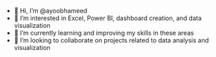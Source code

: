 - 👋 Hi, I’m @ayoobhameed
- 👀 I’m interested in Excel, Power BI, dashboard creation, and data visualization
- 🌱 I’m currently learning and improving my skills in these areas
- 💞️ I’m looking to collaborate on projects related to data analysis and visualization
  
<!---
ayoobhameed/ayoobhameed is a ✨ special ✨ repository because its `README.md` (this file) appears on your GitHub profile.
You can click the Preview link to take a look at your changes.
--->
